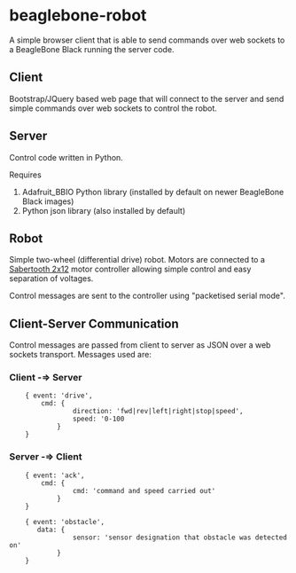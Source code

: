 beaglebone-robot
================

A simple browser client that is able to send commands over web sockets to a BeagleBone Black running the server code.

## Client
Bootstrap/JQuery based web page that will connect to the server and send simple commands over web sockets to control the robot.

## Server
Control code written in Python.

Requires
1. Adafruit_BBIO Python library (installed by default on newer BeagleBone Black images)
2. Python json library (also installed by default)

## Robot
Simple two-wheel (differential drive) robot.  Motors are connected to a [Sabertooth 2x12](https://www.dimensionengineering.com/products/sabertooth2x12) motor controller allowing simple control and easy separation of voltages.

Control messages are sent to the controller using "packetised serial mode".

## Client-Server Communication
Control messages are passed from client to server as JSON over a web sockets transport.  Messages used are:

### Client -=> Server
```
    { event: 'drive',
        cmd: {
                direction: 'fwd|rev|left|right|stop|speed',
                speed: '0-100
            }
    }
````

### Server -=> Client
```
    { event: 'ack',
        cmd: {
                cmd: 'command and speed carried out'
            }
    }
````

```
    { event: 'obstacle',
       data: {
                sensor: 'sensor designation that obstacle was detected on'
            }
    }
````
